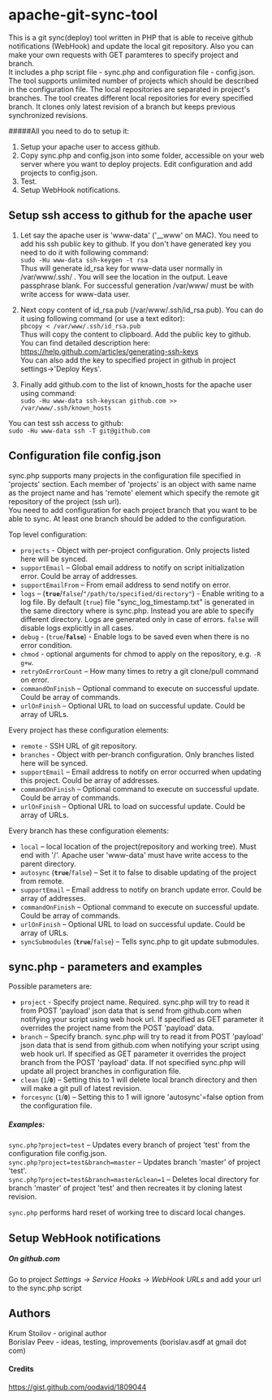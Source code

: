 apache-git-sync-tool
====================

This is a git sync(deploy) tool written in PHP that is able to receive github notifications (WebHook) and update the local git repository. Also you can make your own requests with GET paramteres to specify project and branch.  
It includes a php script file - sync.php and configuration file - config.json.  
The tool supports unlimited number of projects which should be described in the configuration file.
The local repositories are separated in project's branches. The tool creates different local repositories for every specified branch. It clones only latest revision of a branch but keeps previous synchronized revisions.  

#####All you need to do to setup it: 
1. Setup your apache user to access github.  
2. Copy sync.php and config.json into some folder, accessible on your web server where you want to deploy projects. Edit configuration and add projects to config.json.  
3. Test.  
4. Setup WebHook notifications.  

Setup ssh access to github for the apache user
----------------

1. Let say the apache user is 'www-data' ('__www' on MAC). You need to add his ssh public key to github. If you don't have generated key you need to do it with following command:  
`sudo -Hu www-data ssh-keygen -t rsa`  
Thus will generate id_rsa key for www-data user normally in /var/www/.ssh/ . You will see the location in the output. Leave passphrase blank. For successful generation /var/www/ must be with write access for www-data user.

2. Next copy content of id_rsa.pub (/var/www/.ssh/id_rsa.pub). You can do it using following command (or use a text editor):  
`pbcopy < /var/www/.ssh/id_rsa.pub`   
Thus will copy the content to clipboard.
Add the public key to github. You can find detailed description here: https://help.github.com/articles/generating-ssh-keys  
You can also add the key to specified project in github in project settings->'Deploy Keys'.

3. Finally add github.com to the list of known_hosts for the apache user using command:  
`sudo -Hu www-data ssh-keyscan github.com >> /var/www/.ssh/known_hosts`

You can test ssh access to github:  
`sudo -Hu www-data ssh -T git@github.com`


Configuration file config.json
--------------------

sync.php supports many projects in the configuration file specified in 'projects' section.
Each member of 'projects' is an object with same name as the project name and has 'remote' element which specify the remote git repository of the project (ssh url).  
You need to add configuration for each project branch that you want to be able to sync. At least one branch should be added to the configuration.

Top level configuration:  
* `projects` - Object with per-project configuration. Only projects listed here will be synced.
* `supportEmail` – Global email address to notify on script initialization error. Could be array of addresses.  
* `supportEmailFrom` – From email address to send notify on error.  
* `logs` – (__`true`__/`false`/`"/path/to/specified/directory"`) - Enable writing to a log file. By default (`true`) file "sync_log_timestamp.txt" is generated in the same directory where is sync.php. Instead you are able to specify different directory. Logs are generated only in case of errors. `false` will disable logs explicitly in all cases.
* `debug` - (`true`/__`false`__) - Enable logs to be saved even when there is no error condition.
* `chmod` - optional arguments for chmod to apply on the repository, e.g. `-R g+w`.
* `retryOnErrorCount` – How many times to retry a git clone/pull command on error.  
* `commandOnFinish` – Optional command to execute on successful update. Could be array of commands.
* `urlOnFinish` – Optional URL to load on successful update. Could be array of URLs.

Every project has these configuration elements:  
* `remote` - SSH URL of git repository.
* `branches` - Object with per-branch configuration. Only branches listed here will be synced.
* `supportEmail` – Email address to notify on error occurred when updating this project. Could be array of addresses.  
* `commandOnFinish` – Optional command to execute on successful update. Could be array of commands.
* `urlOnFinish` – Optional URL to load on successful update. Could be array of URLs.

Every branch has these configuration elements:
* `local` – local location of the project(repository and working tree). Must end with  '/'. Apache user 'www-data' must have write access to the parent directory.  
* `autosync` (__`true`__/`false`) – Set it to false to disable updating of the project from remote.  
* `supportEmail` – Email address to notify on branch update error. Could be array of addresses.  
* `commandOnFinish` – Optional command to execute on successful update. Could be array of commands.
* `urlOnFinish` – Optional URL to load on successful update. Could be array of URLs.
* `syncSubmodules` (__`true`__/`false`) – Tells sync.php to git update submodules.   


sync.php - parameters and examples
-------------------

Possible parameters are:
* `project` - Specify project name. Required. sync.php will try to read it from POST 'payload' json data that is send from github.com when notifying your script using web hook url. If specified as GET parameter it overrides the project name from the POST 'payload' data.   
* `branch` – Specify branch. sync.php will try to read it from POST 'payload' json data that is send from github.com when notifying your script using web hook url. If specified as GET parameter it overrides the project branch from the POST 'payload' data. If not specified sync.php will update all project branches in configuration file.
* `clean` (`1`/__`0`__) –  Setting this to 1 will delete local branch directory and then will make a git pull of latest revision.
* `forcesync` (`1`/__`0`__) –  Setting this to 1 will ignore 'autosync'=false option from the configuration file.  

##### Examples:
`sync.php?project=test` – Updates every branch of project 'test' from the configuration file config.json.  
`sync.php?project=test&branch=master` – Updates branch 'master' of project 'test'.  
`sync.php?project=test&branch=master&clean=1` – Deletes local directory for branch 'master' of project 'test' and then recreates it by cloning latest revision.

`sync.php` performs hard reset of working tree to discard local changes.

Setup WebHook notifications
-------------------
##### On github.com
Go to project *Settings -> Service Hooks -> WebHook URLs* and add your url to the sync.php script

Authors
---------
Krum Stoilov - original author  
Borislav Peev - ideas, testing, improvements (borislav.asdf at gmail dot com)

#### Credits
https://gist.github.com/oodavid/1809044


